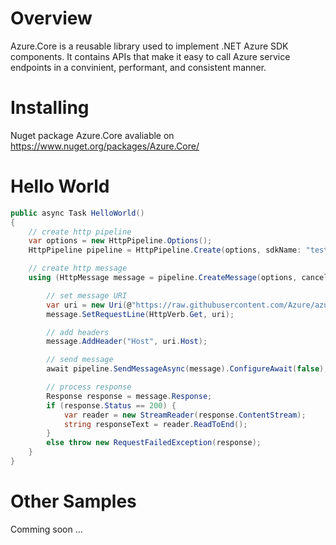 # Overview 

Azure.Core is a reusable library used to implement .NET Azure SDK components. 
It contains APIs that make it easy to call Azure service endpoints in a convinient, performant, and consistent manner.

# Installing

Nuget package Azure.Core avaliable on https://www.nuget.org/packages/Azure.Core/

# Hello World

```c#
public async Task HelloWorld()
{
    // create http pipeline
    var options = new HttpPipeline.Options();
    HttpPipeline pipeline = HttpPipeline.Create(options, sdkName: "test", sdkVersion: "1.0");

    // create http message
    using (HttpMessage message = pipeline.CreateMessage(options, cancellation: default)) {

        // set message URI
        var uri = new Uri(@"https://raw.githubusercontent.com/Azure/azure-sdk-for-net/master/README.md");
        message.SetRequestLine(HttpVerb.Get, uri);

        // add headers
        message.AddHeader("Host", uri.Host);

        // send message
        await pipeline.SendMessageAsync(message).ConfigureAwait(false);

        // process response
        Response response = message.Response;
        if (response.Status == 200) {
            var reader = new StreamReader(response.ContentStream);
            string responseText = reader.ReadToEnd();
        }
        else throw new RequestFailedException(response);
    }       
}
```

# Other Samples

Comming soon ...
